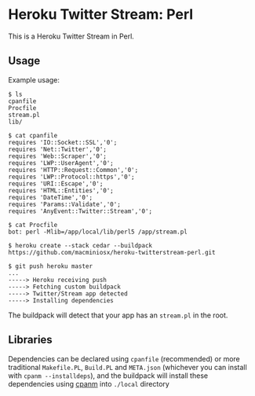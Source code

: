 Heroku Twitter Stream: Perl
======================

This is a Heroku Twitter Stream in Perl.

Usage
-----

Example usage:

    $ ls
    cpanfile
    Procfile
    stream.pl
    lib/

    $ cat cpanfile
    requires 'IO::Socket::SSL','0';
    requires 'Net::Twitter','0';
    requires 'Web::Scraper','0';
    requires 'LWP::UserAgent','0';
    requires 'HTTP::Request::Common','0';
    requires 'LWP::Protocol::https','0';
    requires 'URI::Escape','0';
    requires 'HTML::Entities','0';
    requires 'DateTime','0';
    requires 'Params::Validate','0';
    requires 'AnyEvent::Twitter::Stream','0';
    
    $ cat Procfile
    bot: perl -Mlib=/app/local/lib/perl5 /app/stream.pl
    
    $ heroku create --stack cedar --buildpack https://github.com/macminiosx/heroku-twitterstream-perl.git

    $ git push heroku master
    ...
    -----> Heroku receiving push
    -----> Fetching custom buildpack
    -----> Twitter/Stream app detected
    -----> Installing dependencies

The buildpack will detect that your app has an `stream.pl` in the root.

Libraries
---------

Dependencies can be declared using `cpanfile` (recommended) or more traditional `Makefile.PL`, `Build.PL` and `META.json` (whichever you can install with `cpanm --installdeps`), and the buildpack will install these dependencies using [cpanm](http://cpanmin.us) into `./local` directory

